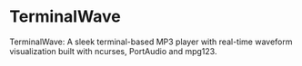# TerminalWave
TerminalWave: A sleek terminal-based MP3 player with real-time waveform visualization built with ncurses, PortAudio and mpg123.
